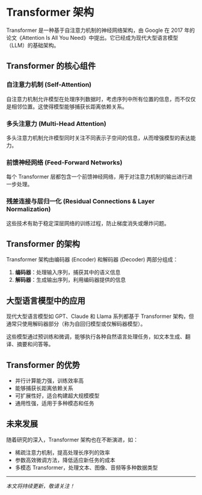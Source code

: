 # Transformer 架构

Transformer 是一种基于自注意力机制的神经网络架构，由 Google 在 2017 年的论文《Attention Is All You Need》中提出。它已经成为现代大型语言模型（LLM）的基础架构。

## Transformer 的核心组件

### 自注意力机制 (Self-Attention)

自注意力机制允许模型在处理序列数据时，考虑序列中所有位置的信息，而不仅仅是相邻位置。这使得模型能够捕获长距离依赖关系。

### 多头注意力 (Multi-Head Attention)

多头注意力机制允许模型同时关注不同表示子空间的信息，从而增强模型的表达能力。

### 前馈神经网络 (Feed-Forward Networks)

每个 Transformer 层都包含一个前馈神经网络，用于对注意力机制的输出进行进一步处理。

### 残差连接与层归一化 (Residual Connections & Layer Normalization)

这些技术有助于稳定深层网络的训练过程，防止梯度消失或爆炸问题。

## Transformer 的架构

Transformer 架构由编码器 (Encoder) 和解码器 (Decoder) 两部分组成：

1. **编码器**：处理输入序列，捕获其中的语义信息
2. **解码器**：生成输出序列，利用编码器提供的信息

## 大型语言模型中的应用

现代大型语言模型如 GPT、Claude 和 Llama 系列都基于 Transformer 架构，但通常只使用解码器部分（称为自回归模型或仅解码器模型）。

这些模型通过预训练和微调，能够执行各种自然语言处理任务，如文本生成、翻译、摘要和问答等。

## Transformer 的优势

- 并行计算能力强，训练效率高
- 能够捕获长距离依赖关系
- 可扩展性好，适合构建超大规模模型
- 通用性强，适用于多种模态和任务

## 未来发展

随着研究的深入，Transformer 架构也在不断演进，如：

- 稀疏注意力机制，提高处理长序列的效率
- 参数高效微调方法，降低适应新任务的成本
- 多模态 Transformer，处理文本、图像、音频等多种数据类型

---

*本文将持续更新，敬请关注！*
